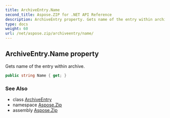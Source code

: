 ```yaml
---
title: ArchiveEntry.Name
second_title: Aspose.ZIP for .NET API Reference
description: ArchiveEntry property. Gets name of the entry within archive
type: docs
weight: 60
url: /net/aspose.zip/archiveentry/name/
---
```

## ArchiveEntry.Name property

Gets name of the entry within archive.

```csharp
public string Name { get; }
```

### See Also

* class [ArchiveEntry](../)
* namespace [Aspose.Zip](../../archiveentry/)
* assembly [Aspose.Zip](../../../)


